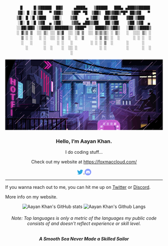 <div align="center">

```
 █     █░▓█████  ██▓     ▄████▄   ▒█████   ███▄ ▄███▓▓█████
▓█░ █ ░█░▓█   ▀ ▓██▒    ▒██▀ ▀█  ▒██▒  ██▒▓██▒▀█▀ ██▒▓█   ▀
▒█░ █ ░█ ▒███   ▒██░    ▒▓█    ▄ ▒██░  ██▒▓██    ▓██░▒███   
░█░ █ ░█ ▒▓█  ▄ ▒██░    ▒▓▓▄ ▄██▒▒██   ██░▒██    ▒██ ▒▓█  ▄
░░██▒██▓ ░▒████▒░██████▒▒ ▓███▀ ░░ ████▓▒░▒██▒   ░██▒░▒████▒
░ ▓░▒ ▒  ░░ ▒░ ░░ ▒░▓  ░░ ░▒ ▒  ░░ ▒░▒░▒░ ░ ▒░   ░  ░░░ ▒░ ░
  ▒ ░ ░   ░ ░  ░░ ░ ▒  ░  ░  ▒     ░ ▒ ▒░ ░  ░      ░ ░ ░  ░
  ░   ░     ░     ░ ░   ░        ░ ░ ░ ▒  ░      ░      ░   
    ░       ░  ░    ░  ░░ ░          ░ ░         ░      ░  ░
                        ░                                   
```

![screen-gif](./assets/cp2221.gif) 
 
 
### Hello, I’m Aayan Khan.

I do coding stuff...

Check out my website at https://foxmaccloud.com/


<a href="https://x.com/AmnaIshtiaq14">
  <img align="center" alt="Aayan Khan | Twitter" width="21px" src="https://raw.githubusercontent.com/FoxMaccloud/FoxMaccloud/master/assets/twitter.svg" />
</a>
<a href="https://discord.gg/bjKUZ23xey">
  <img align="center" alt="Aayan Khan | Discord" width="21px" src="https://raw.githubusercontent.com/FoxMaccloud/FoxMaccloud/master/assets/discord-round.svg" />
</a>

 
</div>

---


<div align="left">

 If you wanna reach out to me, you can hit me up on [Twitter](https://x.com/AmnaIshtiaq14) or [Discord](https://discord.gg/bjKUZ23xey).

 More info on my website.

</div>

<div align="center">

 ![Aayan Khan's GitHub stats](https://github-readme-stats.vercel.app/api?username=KhanAayann&show_icons=true&theme=tokyonight&line_height=33&bg_color=00000000&hide_title=true&hide_border=true&count_private=true&include_all_commits=true&enable_animations=true")
 ![Aayan Khan's Github Langs](https://github-readme-stats.vercel.app/api/top-langs/?username=KhanAayann&langs_count=4&theme=tokyonight&line_height=35&bg_color=00000000&hide_title=true&hide_border=true&count_private=true&enable_animations=true&hide=cmake)
 ###### Note: Top languages is only a metric of the languages my public code consists of and doesn't reflect experience or skill level.
</div>

<div align="center">

##### A Smooth Sea Never Made a Skilled Sailor

</div>




